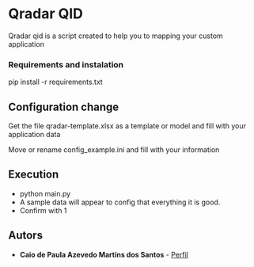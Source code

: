 # Qradar QID 
Qradar qid is a script created to help you to mapping your custom application

### Requirements and instalation
pip install -r requirements.txt

## Configuration change
Get the file qradar-template.xlsx as a template or model and fill with your application data

Move or rename config_example.ini and fill with your information

## Execution

* python main.py
* A sample data will appear to config that everything it is good.
* Confirm with 1 

## Autors
* **Caio de Paula Azevedo Martins dos Santos** - [Perfil](https://github.com/azevecaio)
